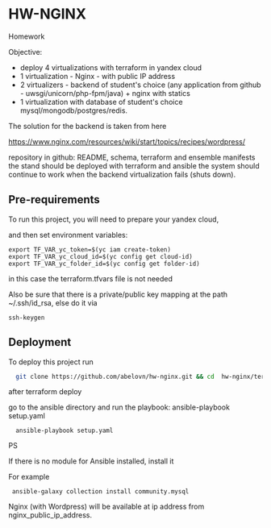 
# HW-NGINX 

Homework

Objective:
 - deploy 4 virtualizations with terraform in yandex cloud
 - 1 virtualization - Nginx - with public IP address
 - 2 virtualizers - backend of student's choice (any application from github - uwsgi/unicorn/php-fpm/java) + nginx with statics
 - 1 virtualization with database of student's choice mysql/mongodb/postgres/redis.


The solution for the backend is taken from here

https://www.nginx.com/resources/wiki/start/topics/recipes/wordpress/


repository in github: README, schema, terraform and ensemble manifests
the stand should be deployed with terraform and ansible
the system should continue to work when the backend virtualization fails (shuts down).






## Pre-requirements

To run this project, you will need to prepare your yandex cloud, 


and then set environment variables:
```
export TF_VAR_yc_token=$(yc iam create-token)
export TF_VAR_yc_cloud_id=$(yc config get cloud-id)
export TF_VAR_yc_folder_id=$(yc config get folder-id)
```
in this case the terraform.tfvars file is not needed


Also be sure that there is a private/public key mapping at the path ~/.ssh/id_rsa,
else do it via 
```
ssh-keygen
```



## Deployment

To deploy this project run

```bash
  git clone https://github.com/abelovn/hw-nginx.git && cd  hw-nginx/terraform/ && terraform init && terraform plan && terraform apply  -auto-approve && cd ../ansible && ansible-playbook setup.yaml
```
after terraform deploy

go to the ansible directory and run the playbook: ansible-playbook setup.yaml

```
  ansible-playbook setup.yaml
```



PS

If there is no module for Ansible installed, install it


For example
```
 ansible-galaxy collection install community.mysql
```



Nginx (with Wordpress) will be available at ip address from nginx_public_ip_address.


